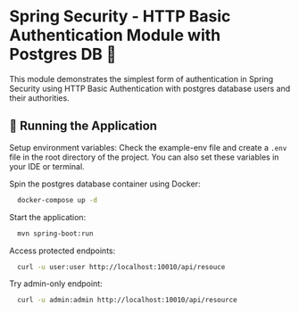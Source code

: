 # Spring Security - HTTP Basic Authentication Module with Postgres DB 🔐

This module demonstrates the simplest form of authentication in Spring Security using HTTP Basic Authentication with postgres database users and their authorities.

## 🚀 Running the Application

Setup environment variables:
Check the example-env file and create a `.env` file in the root directory of the project. You can also set these variables in your IDE or terminal.

Spin the postgres database container using Docker:
```bash
  docker-compose up -d
```

Start the application:
```bash
  mvn spring-boot:run
```

Access protected endpoints:

```bash
  curl -u user:user http://localhost:10010/api/resouce
```
Try admin-only endpoint:
```bash
  curl -u admin:admin http://localhost:10010/api/resource
```